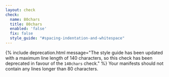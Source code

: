 ```yaml
---
layout: check
check:
  name: 80chars
  title: 80chars
  enabled: 'false'
  fix: false
  style_guide: "#spacing-indentation-and-whitespace"
---
```

{% include deprecation.html message="The style guide has been updated with a maximum line length of
140 characters, so this check has been deprecated in favour of the
`140chars` check." %}
Your manifests should not contain any lines longer than 80 characters.
